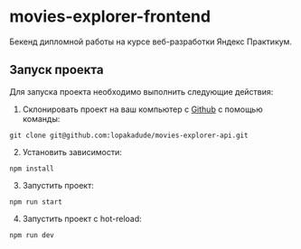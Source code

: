 # movies-explorer-frontend

Бекенд дипломной работы на курсе веб-разработки Яндекс Практикум.

## Запуск проекта

Для запуска проекта необходимо выполнить следующие действия:

1. Склонировать проект на ваш компьютер с [Github](https://github.com/lopakadude/movies-explorer-api) с помощью команды:
```
git clone git@github.com:lopakadude/movies-explorer-api.git
```
2. Установить зависимости:
```
npm install
```
3. Запустить проект:
```
npm run start
```
4. Запустить проект c hot-reload:
```
npm run dev
```

